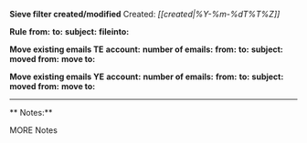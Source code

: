 **Sieve filter created/modified**
Created: _[[created|%Y-%m-%dT%T%Z]]_

**Rule**
**from:**
**to:**
**subject:**
**fileinto:**

**Move existing emails TE**
**account:**
**number of emails:**
**from:**
**to:**
**subject:**
**moved from:**
**move to:**

**Move existing emails YE**
**account:**
**number of emails:**
**from:**
**to:**
**subject:**
**moved from:**
**move to:**

---
** Notes:**

MORE Notes
